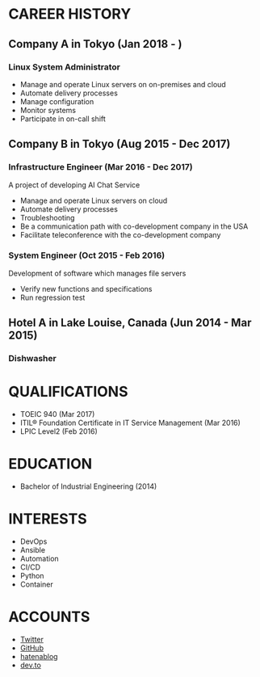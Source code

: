 # CAREER HISTORY

## Company A in Tokyo (Jan 2018 - )

### Linux System Administrator

- Manage and operate Linux servers on on-premises and cloud 
- Automate delivery processes 
- Manage configuration 
- Monitor systems 
- Participate in on-call shift

## Company B in Tokyo (Aug 2015 - Dec 2017)

### Infrastructure Engineer (Mar 2016 - Dec 2017)
A project of developing AI Chat Service  

- Manage and operate Linux servers on cloud
- Automate delivery processes
- Troubleshooting
- Be a communication path with co-development company in the USA
- Facilitate teleconference with the co-development company

### System Engineer (Oct 2015 - Feb 2016)

Development of software which manages file servers 

- Verify new functions and specifications 
- Run regression test

## Hotel A in Lake Louise, Canada (Jun 2014 - Mar 2015)

### Dishwasher


# QUALIFICATIONS

- TOEIC 940 (Mar 2017)
- ITIL® Foundation Certificate in IT Service Management (Mar 2016)
- LPIC Level2 (Feb 2016)

# EDUCATION 

- Bachelor of Industrial Engineering (2014)

# INTERESTS

- DevOps
- Ansible
- Automation
- CI/CD
- Python
- Container

# ACCOUNTS

- [Twitter](https://twitter.com/koh_sh)
- [GitHub](https://github.com/koh-sh)
- [hatenablog](https://koh-sh.hatenablog.com)
- [dev.to](https://dev.to/koh_sh)
